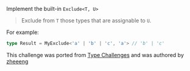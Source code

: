 Implement the built-in `Exclude<T, U>`

> Exclude from `T` those types that are assignable to `U`.

For example:

```ts
type Result = MyExclude<'a' | 'b' | 'c', 'a'> // 'b' | 'c'
```

This challenge was ported from [Type Challenges](https://tsch.js.org/) and was authored by [zheeeng](https://www.github.com/zheeeng)
